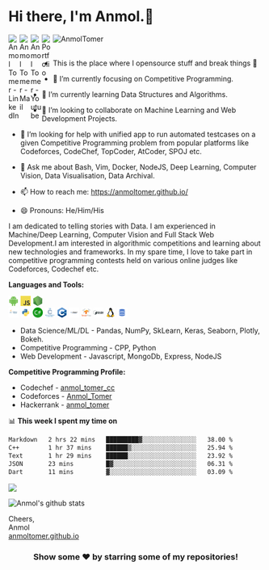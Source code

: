 # Hi there, I'm Anmol.👋
<a href="https://www.linkedin.com/in/anmol-tomer/">
  <img align="left" alt="Anmol Tomer - LinkedIn" width="22px" src="https://cdn.jsdelivr.net/npm/simple-icons@v3/icons/linkedin.svg"/>
</a>
<a href="mailto:anmol3540@gmail.com">
  <img align="left" alt="Anmol Tomer - Mail" width="22px" src="https://img.icons8.com/ios-glyphs/30/000000/new-post.png"/>
</a>
<a href="https://www.youtube.com/channel/UCApphaxwYQL_-SFdlAlaIcQ">
  <img align="left" alt="Anmol Tomer - Youtube" width="22px" src="https://cdn.jsdelivr.net/npm/simple-icons@v3/icons/youtube.svg"/>
</a>

<a href="https://anmoltomer.github.io/">
  <img align="left" alt="Portfolio" width="22px" src="https://cdn.jsdelivr.net/npm/simple-icons@v3/icons/nucleo.svg"/>
</a>

<img src="https://komarev.com/ghpvc/?username=AnmolTomer" alt="AnmolTomer"/>
<br />
<br />

- This is the place where I opensource stuff and break things :rofl:

- 🔭 I’m currently focusing on Competitive Programming.
- 🌱 I’m currently learning Data Structures and Algorithms.
- 👯 I’m looking to collaborate on Machine Learning and Web Development Projects.
- 🤔 I’m looking for help with unified app to run automated testcases on a given Competitive Programming problem from popular platforms like Codeforces, CodeChef, TopCoder, AtCoder, SPOJ etc.
- 💬 Ask me about Bash, Vim, Docker, NodeJS, Deep Learning, Computer Vision, Data Visualisation, Data Archival.
- 📫 How to reach me: https://anmoltomer.github.io/
- 😄 Pronouns: He/Him/His

I am dedicated to telling stories with Data. I am experienced in Machine/Deep Learning, Computer Vision and Full Stack Web Development.I am interested in algorithmic competitions and learning about new technologies and frameworks. In my spare time, I love to take part in competitive programming contests held on various online judges like Codeforces, Codechef etc.

**Languages and Tools:**  

<code><img height="20" src="https://raw.githubusercontent.com/github/explore/80688e429a7d4ef2fca1e82350fe8e3517d3494d/topics/android/android.png"></code>
<code><img height="20" src="https://raw.githubusercontent.com/github/explore/80688e429a7d4ef2fca1e82350fe8e3517d3494d/topics/javascript/javascript.png"></code>
<code><img height="20" src="https://raw.githubusercontent.com/github/explore/80688e429a7d4ef2fca1e82350fe8e3517d3494d/topics/nodejs/nodejs.png"></code>    
<code><img height="20" src="https://raw.githubusercontent.com/github/explore/80688e429a7d4ef2fca1e82350fe8e3517d3494d/topics/java/java.png"></code>
<code><img height="20" src="https://raw.githubusercontent.com/github/explore/80688e429a7d4ef2fca1e82350fe8e3517d3494d/topics/python/python.png"></code>
<code><img height="20" src="https://raw.githubusercontent.com/github/explore/80688e429a7d4ef2fca1e82350fe8e3517d3494d/topics/csharp/csharp.png"></code>
<code><img height="20" src="https://raw.githubusercontent.com/github/explore/80688e429a7d4ef2fca1e82350fe8e3517d3494d/topics/c/c.png"></code>
<code><img height="20" src="https://raw.githubusercontent.com/github/explore/80688e429a7d4ef2fca1e82350fe8e3517d3494d/topics/cpp/cpp.png"></code>
<code><img height="20" src="https://raw.githubusercontent.com/github/explore/80688e429a7d4ef2fca1e82350fe8e3517d3494d/topics/jquery/jquery.png"></code>
<code><img height="20" src="https://raw.githubusercontent.com/github/explore/80688e429a7d4ef2fca1e82350fe8e3517d3494d/topics/tensorflow/tensorflow.png"></code>
<code><img height="20" src="https://raw.githubusercontent.com/github/explore/80688e429a7d4ef2fca1e82350fe8e3517d3494d/topics/bash/bash.png"></code>
<code><img height="20" src="https://raw.githubusercontent.com/github/explore/80688e429a7d4ef2fca1e82350fe8e3517d3494d/topics/linux/linux.png"></code>
<code><img height="20" src="https://raw.githubusercontent.com/github/explore/80688e429a7d4ef2fca1e82350fe8e3517d3494d/topics/sql/sql.png"></code>

- Data Science/ML/DL - Pandas, NumPy, SkLearn, Keras, Seaborn, Plotly, Bokeh.
- Competitive Programming - CPP, Python
- Web Development - Javascript, MongoDb, Express, NodeJS

**Competitive Programming Profile:**
- Codechef - [anmol_tomer_cc](https://www.codechef.com/users/anmol_tomer_cc)
- Codeforces - [Anmol_Tomer](https://www.codeforces.com/profile/Anmol_Tomer)
- Hackerrank - [anmol_tomer](https://www.hackerrank.com/anmol_tomer)

📊 **This week I spent my time on**
<!--START_SECTION:waka-->
```text
Markdown   2 hrs 22 mins   █████████▓░░░░░░░░░░░░░░░   38.00 % 
C++        1 hr 37 mins    ██████▒░░░░░░░░░░░░░░░░░░   25.94 % 
Text       1 hr 29 mins    ██████░░░░░░░░░░░░░░░░░░░   23.92 % 
JSON       23 mins         █▓░░░░░░░░░░░░░░░░░░░░░░░   06.31 % 
Dart       11 mins         ▓░░░░░░░░░░░░░░░░░░░░░░░░   03.09 % 
```
<!--END_SECTION:waka-->

<div align="left">
<a href="https://github.com/AnmolTomer">
  <img align="center" src="https://github-readme-stats.vercel.app/api/top-langs/?username=AnmolTomer&theme=dark&hide_langs_below=1" />
</a>
</div>

![Anmol's github stats](https://github-readme-stats.vercel.app/api?username=AnmolTomer&show_icons=true&title_color=00ff41&icon_color=82eefd&text_color=afafaf&bg_color=151515)

Cheers,<br />
Anmol<br />
[anmoltomer.github.io](https://anmoltomer.github.io)

<div align="center">

### Show some ❤️ by starring some of my repositories!

</div>
